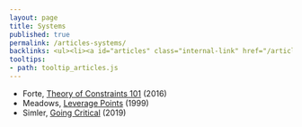 ```yaml
---
layout: page
title: Systems
published: true
permalink: /articles-systems/
backlinks: <ul><li><a id="articles" class="internal-link" href="/articles/">Articles</a></li></ul>
tooltips: 
- path: tooltip_articles.js
---
```


* Forte, [Theory of Constraints 101](https://fortelabs.co/blog/theory-of-constraints-101-table-of-contents/) (2016)
* Meadows, [Leverage Points](http://donellameadows.org/archives/leverage-points-places-to-intervene-in-a-system/) (1999)
* Simler, [Going Critical](https://meltingasphalt.com/going-critical/) (2019)
